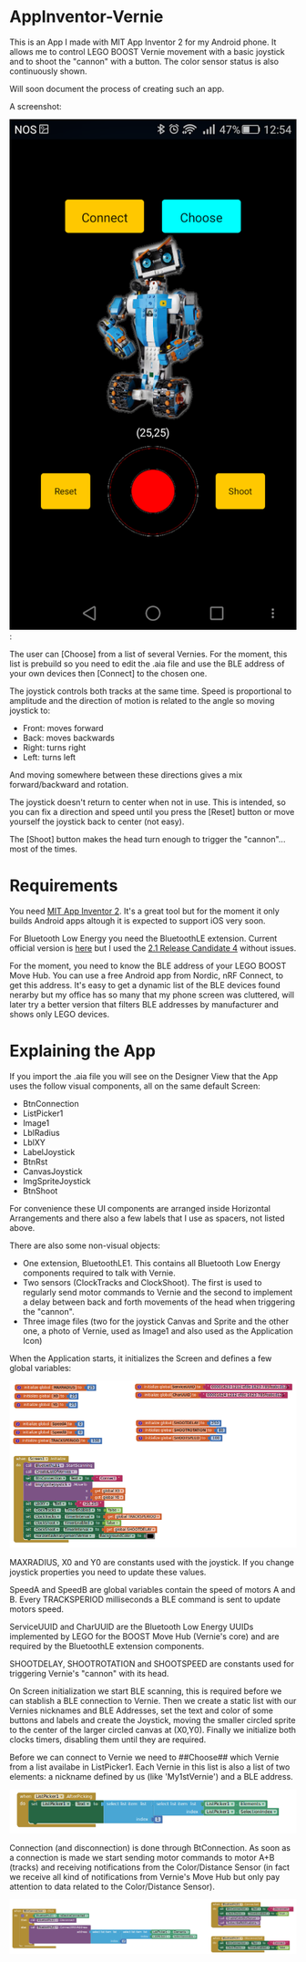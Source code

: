 # AppInventor-Vernie

This is an App I made with MIT App Inventor 2 for my Android phone.
It allows me to control LEGO BOOST Vernie movement with a basic joystick and to shoot the "cannon" with a button.
The color sensor status is also continuously shown.

Will soon document the process of creating such an app.

A screenshot:

![screenshot](/Screenshot_2018-01-02-12-54-57.png):

The user can [Choose] from a list of several Vernies. For the moment, this list is prebuild so you need to edit the .aia file and use the BLE address of your own devices then [Connect] to the chosen one.

The joystick controls both tracks at the same time. Speed is proportional to amplitude and the direction of motion is related to the angle so moving joystick to:
- Front: moves forward
- Back: moves backwards
- Right: turns right
- Left: turns left

And moving somewhere between these directions gives a mix forward/backward and rotation.

The joystick doesn't return to center when not in use. This is intended, so you can fix a direction and speed until you press 
the [Reset] button or move yourself the joystick back to center (not easy).

The [Shoot] button makes the head turn enough to trigger the "cannon"... most of the times.


# Requirements

You need [MIT App Inventor 2](http://ai2.appinventor.mit.edu). It's a great tool but for the moment it only builds Android apps altough it is expected to support iOS very soon.

For Bluetooth Low Energy you need the BluetoothLE extension. Current official version is [here](http://iot.appinventor.mit.edu/assets/resources/edu.mit.appinventor.ble.aix) but I used the [2.1 Release Candidate 4](https://www.google.com/url?q=https%3A%2F%2Fwww.dropbox.com%2Fs%2Fsic9kvft8atynly%2FBLE-v2.1-rc4.aix%3Fdl%3D0&sa=D&sntz=1&usg=AFQjCNHFymz0G27-XELIu0mMk3016QMn_g) without issues.

For the moment, you need to know the BLE address of your LEGO BOOST Move Hub. You can use a free Android app from Nordic, nRF Connect, to get this address.
It's easy to get a dynamic list of the BLE devices found nerarby but my office has so many that my phone screen was cluttered, will later try a better version that filters BLE addresses by manufacturer and shows only LEGO devices.


# Explaining the App

If you import the .aia file you will see on the Designer View that the App uses the follow visual components, all on the same default Screen:


- BtnConnection
- ListPicker1
- Image1
- LblRadius
- LblXY
- LabelJoystick
- BtnRst
- CanvasJoystick
- ImgSpriteJoystick
- BtnShoot


For convenience these UI components are arranged inside Horizontal Arrangements and there also a few labels that I use as spacers, not listed above.


There are also some non-visual objects:

- One extension, BluetoothLE1. This contains all Bluetooth Low Energy components required to talk with Vernie.
- Two sensors (ClockTracks and ClockShoot). The first is used to regularly send motor commands to Vernie and the second to implement a delay between back and forth movements of the head when triggering the "cannon".
- Three image files (two for the joystick Canvas and Sprite and the other one, a photo of Vernie, used as Image1 and also used as the Application Icon)


When the Application starts, it initializes the Screen and defines a few global variables:

![Initialization](/initialization.png)


MAXRADIUS, X0 and Y0 are constants used with the joystick. If you change joystick properties you need to update
these values.

SpeedA and SpeedB are global variables contain the speed of motors A and B. Every TRACKSPERIOD milliseconds a BLE command is sent to update motors speed.

ServiceUUID and CharUUID are the Bluetooth Low Energy UUIDs implemented by LEGO for the BOOST Move Hub (Vernie's core) and are required by the BluetoothLE extension components.

SHOOTDELAY, SHOOTROTATION and SHOOTSPEED are constants used for triggering Vernie's "cannon" with its head.


On Screen initialization we start BLE scanning, this is required before we can stablish a BLE connection to Vernie.
Then we create a static list with our Vernies nicknames and BLE Addresses, set the text and color of some buttons
and labels and create the Joystick, moving the smaller circled sprite to the center of the larger circled canvas
at (X0,Y0). Finally we initialize both clocks timers, disabling them until they are required.


Before we can connect to Vernie we need to ##Choose## which Vernie from a list availabe in ListPicker1. Each Vernie
in this list is also a list of two elements: a nickname defined by us (like 'My1stVernie') and a BLE address.

![ListPicker](/listpicker.png)


Connection (and disconnection) is done through BtConnection. As soon as a connection is made we start sending
motor commands to motor A+B (tracks) and receiving notifications from the Color/Distance Sensor (in fact we receive all
kind of notifications from Vernie's Move Hub but only pay attention to data related to the Color/Distance Sensor).


![BLEConnection](/BLEconnection.png)
